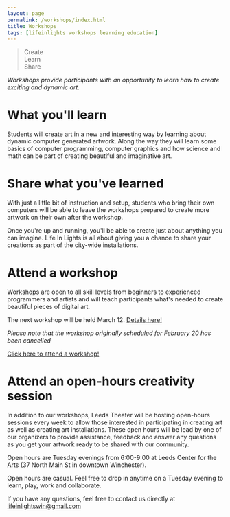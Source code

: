 ```yaml
---
layout: page
permalink: /workshops/index.html
title: Workshops
tags: [lifeinlights workshops learning education]
---
```

>Create<br>
>Learn<br>
>Share

*Workshops provide participants with an opportunity to learn how to create exciting and dynamic art.*

# What you'll learn
Students will create art in a new and interesting way by learning about dynamic computer generated artwork. Along the way they will learn some basics of computer programming, computer graphics and how science and math can be part of creating beautiful and imaginative art.

# Share what you've learned
With just a little bit of instruction and setup, students who bring their own computers will be able to leave the workshops prepared to create more artwork on their own after the workshop.

Once you're up and running, you'll be able to create just about anything you can imagine. Life In Lights is all about giving you a chance to share your creations as part of the city-wide installations.

# Attend a workshop
Workshops are open to all skill levels from beginners to experienced programmers and artists and will teach participants what's needed to create beautiful pieces of digital art.

The next workshop will be held March 12. [Details here!](/create-by-the-numbers)

*Please note that the workshop originally scheduled for February 20 has been cancelled*

[Click here to attend a workshop!](http://goo.gl/forms/UYuo9HsJ8U)

# Attend an open-hours creativity session
In addition to our workshops, Leeds Theater will be hosting open-hours sessions every week to allow those interested in participating in creating art as well as creating art installations. These open hours will be lead by one of our organizers to provide assistance, feedback and answer any questions as you get your artwork ready to be shared with our community.

Open hours are Tuesday evenings from 6:00-9:00 at Leeds Center for the Arts (37 North Main St in downtown Winchester).

Open hours are casual. Feel free to drop in anytime on a Tuesday evening to learn, play, work and collaborate.

If you have any questions, feel free to contact us directly at [lifeinlightswin@gmail.com](mailto:lifeinlightswin@gmail.com)
